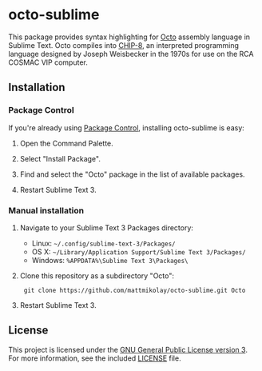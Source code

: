 # octo-sublime
This package provides syntax highlighting for [Octo][1] assembly language in
Sublime Text. Octo compiles into [CHIP-8][2], an interpreted programming
language designed by Joseph Weisbecker in the 1970s for use on the RCA COSMAC
VIP computer.

## Installation

### Package Control
If you're already using [Package Control][3], installing octo-sublime is easy:

1. Open the Command Palette.

2. Select "Install Package".

3. Find and select the "Octo" package in the list of available packages.

4. Restart Sublime Text 3.

### Manual installation
1. Navigate to your Sublime Text 3 Packages directory:
    - Linux: `~/.config/sublime-text-3/Packages/`
    - OS X: `~/Library/Application Support/Sublime Text 3/Packages/`
    - Windows: `%APPDATA%\Sublime Text 3\Packages\`

2. Clone this repository as a subdirectory "Octo":

        git clone https://github.com/mattmikolay/octo-sublime.git Octo

3. Restart Sublime Text 3.

## License
This project is licensed under the [GNU General Public License version 3][4].
For more information, see the included [LICENSE][5] file.

[1]: http://github.com/JohnEarnest/Octo "JohnEarnest / Octo"
[2]: http://en.wikipedia.org/wiki/CHIP-8 "CHIP-8"
[3]: http://packagecontrol.io/ "Package Control - the Sublime Text package manager"
[4]: http://www.gnu.org/licenses/gpl-3.0.html "GNU General Public License"
[5]: LICENSE "GNU GENERAL PUBLIC LICENSE"
